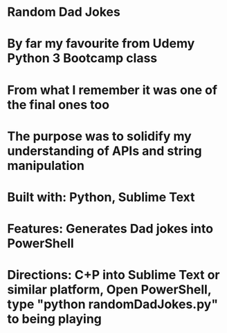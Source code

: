 # Random Dad Jokes
# By far my favourite from Udemy Python 3 Bootcamp class
# From what I remember it was one of the final ones too
# The purpose was to solidify my understanding of APIs and string manipulation

# Built with: Python, Sublime Text
# Features: Generates Dad jokes into PowerShell
# Directions: C+P into Sublime Text or similar platform, Open PowerShell, type "python randomDadJokes.py" to being playing
